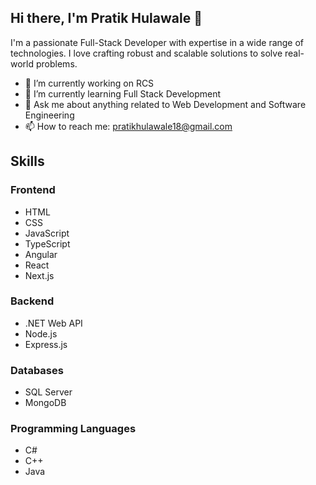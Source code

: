 ## Hi there, I'm Pratik Hulawale 👋

I'm a passionate Full-Stack Developer with expertise in a wide range of technologies. I love crafting robust and scalable solutions to solve real-world problems. 

- 🔭 I’m currently working on RCS 
- 🌱 I’m currently learning Full Stack Development
- 💬 Ask me about anything related to Web Development and Software Engineering
- 📫 How to reach me: pratikhulawale18@gmail.com

## Skills

### Frontend
- HTML
- CSS
- JavaScript
- TypeScript
- Angular
- React
- Next.js

### Backend
- .NET Web API
- Node.js
- Express.js

### Databases
- SQL Server
- MongoDB

### Programming Languages
- C#
- C++
- Java

